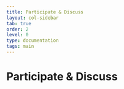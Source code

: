 ```yaml
---
title: Participate & Discuss
layout: col-sidebar
tab: true
order: 2
level: 0
type: documentation
tags: main
---
```


# Participate & Discuss
